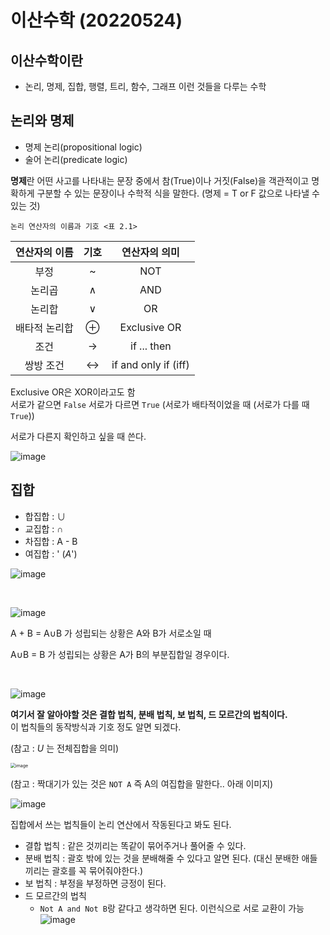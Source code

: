 # 이산수학 (20220524)

## 이산수학이란

- 논리, 명제, 집합, 행렬, 트리, 함수, 그래프 이런 것들을 다루는 수학

## 논리와 명제

- 명제 논리(propositional logic)
- 술어 논리(predicate logic)

**명제**란 어떤 사고를 나타내는 문장 중에서 참(True)이나 거짓(False)을 객관적이고 명확하게 구분할 수 있는 문장이나 수학적 식을 말한다. (명제 = T or F 값으로 나타낼 수 있는 것)

`논리 연산자의 이름과 기호 <표 2.1>`

| 연산자의 이름 | 기호 |    연산자의 의미     |
| :-----------: | :--: | :------------------: |
|     부정      |  ~   |         NOT          |
|    논리곱     |  ∧   |         AND          |
|    논리합     |  ∨   |          OR          |
| 배타적 논리합 |  ⊕   |     Exclusive OR     |
|     조건      |  →   |     if ... then      |
|   쌍방 조건   |  ↔   | if and only if (iff) |

Exclusive OR은 XOR이라고도 함<BR>서로가 같으면 `False` 서로가 다르면 `True` (서로가 배타적이었을 때 (서로가 다를 때 `True`))

서로가 다른지 확인하고 싶을 때 쓴다.

![image](https://user-images.githubusercontent.com/78403443/169973092-ef7a73b3-83c1-478f-94a0-951f94295460.png)

## 집합

- 합집합 : ∪
- 교집합 : ∩
- 차집합 : A - B
- 여집합 : ' (*A*')

![image](https://user-images.githubusercontent.com/78403443/169975717-46be1d72-8ce9-4ec5-a204-f0c0e1803750.png)

<BR>

![image](https://user-images.githubusercontent.com/78403443/169976354-b8e26fbc-e691-4326-9eaf-b371bda2f89d.png)

A + B = A∪B 가 성립되는 상황은 A와 B가 서로소일 때

A∪B = B 가 성립되는 상황은 A가 B의 부분집합일 경우이다.

<BR>

![image](https://user-images.githubusercontent.com/78403443/169977015-ba962dc9-1be3-4e51-abb3-f6e0cb2cabb0.png)

**여기서 잘 알아야할 것은 결합 법칙, 분배 법칙, 보 법칙, 드 모르간의 법칙이다.**<BR>이 법칙들의 동작방식과 기호 정도 알면 되겠다.

(참고 : *U* 는 전체집합을 의미)

<img src="https://user-images.githubusercontent.com/78403443/169978468-1e89a32b-a833-4d27-a6b2-72c61a6f298b.png" alt="image" style="zoom:50%;" />

(참고 : 짝대기가 있는 것은 `NOT A` 즉 A의 여집합을 말한다.. 아래 이미지) 

![image](https://user-images.githubusercontent.com/78403443/169977883-4de6994c-727b-48f5-af96-a6bada3e1089.png)

집합에서 쓰는 법칙들이 논리 연산에서 작동된다고 봐도 된다.

- 결합 법칙 : 같은 것끼리는 똑같이 묶어주거나 풀어줄 수 있다.
- 분배 법칙 : 괄호 밖에 있는 것을 분배해줄 수 있다고 알면 된다. (대신 분배한 애들끼리는 괄호를 꼭 묶어줘야한다.)
- 보 법칙 : 부정을 부정하면 긍정이 된다.
- 드 모르간의 법칙
  - `Not A and Not B`랑 같다고 생각하면 된다. 이런식으로 서로 교환이 가능![image](https://user-images.githubusercontent.com/78403443/169980494-1c901152-9c1f-4224-8329-ab99a5167e1a.png)